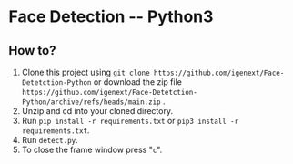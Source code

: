 # Face Detection -- Python3

## How to?
1. Clone this project using `git clone https://github.com/igenext/Face-Detetction-Python` or download the zip file `https://github.com/igenext/Face-Detetction-Python/archive/refs/heads/main.zip`  .
2. Unzip and cd into your cloned directory.
3. Run `pip install -r requirements.txt` or `pip3 install -r requirements.txt`.
4. Run  `detect.py`.
5. To close the frame window press "`c`".
